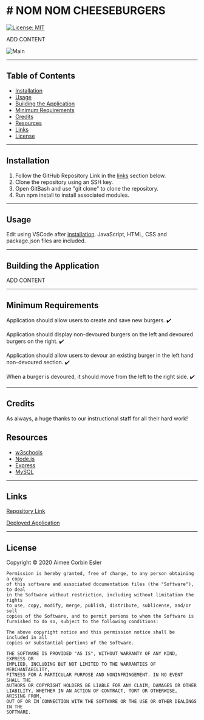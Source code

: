 # # NOM NOM CHEESEBURGERS

[![License: MIT](https://img.shields.io/badge/License-MIT-yellow.svg)](https://opensource.org/licenses/MIT)

ADD CONTENT

![Main]()


---

## Table of Contents

- [Installation](#installation)
- [Usage](#Usage)
- [Building the Application](#building-the-application)
- [Minimum Requirements](#minimum-requirements)
- [Credits](#credits)
- [Resources](#resources)
- [Links](#Links)
- [License](#license)

---

## Installation

1. Follow the GitHub Repository Link in the [links](#Links) section below.
1. Clone the repository using an SSH key.
1. Open GitBash and use "git clone" to clone the repository.
1. Run npm install to install associated modules.

---

## Usage

Edit using VSCode after [installation](#installation). JavaScript, HTML, CSS and package.json files are included.

---

## Building the Application

ADD CONTENT

---

## Minimum Requirements

Application should allow users to create and save new burgers. :heavy_check_mark:

Application should display non-devoured burgers on the left and devoured burgers on the right. :heavy_check_mark:

Application should allow users to devour an existing burger in the left hand non-devoured section. :heavy_check_mark:

When a burger is devoured, it should move from the left to the right side. :heavy_check_mark:

---

## Credits

As always, a huge thanks to our instructional staff for all their hard work!

## Resources

- [w3schools](https://www.w3schools.com)
- [Node.js](https://nodejs.org/en/)
- [Express](https://expressjs.com/)
- [MySQL](https://www.mysql.com/)

---

## Links

[Repository Link]()

[Deployed Application]()

---

## License

Copyright &copy; 2020 Aimee Corbin Esler

    Permission is hereby granted, free of charge, to any person obtaining a copy
    of this software and associated documentation files (the "Software"), to deal
    in the Software without restriction, including without limitation the rights
    to use, copy, modify, merge, publish, distribute, sublicense, and/or sell
    copies of the Software, and to permit persons to whom the Software is
    furnished to do so, subject to the following conditions:

    The above copyright notice and this permission notice shall be included in all
    copies or substantial portions of the Software.

    THE SOFTWARE IS PROVIDED "AS IS", WITHOUT WARRANTY OF ANY KIND, EXPRESS OR
    IMPLIED, INCLUDING BUT NOT LIMITED TO THE WARRANTIES OF MERCHANTABILITY,
    FITNESS FOR A PARTICULAR PURPOSE AND NONINFRINGEMENT. IN NO EVENT SHALL THE
    AUTHORS OR COPYRIGHT HOLDERS BE LIABLE FOR ANY CLAIM, DAMAGES OR OTHER
    LIABILITY, WHETHER IN AN ACTION OF CONTRACT, TORT OR OTHERWISE, ARISING FROM,
    OUT OF OR IN CONNECTION WITH THE SOFTWARE OR THE USE OR OTHER DEALINGS IN THE
    SOFTWARE.
